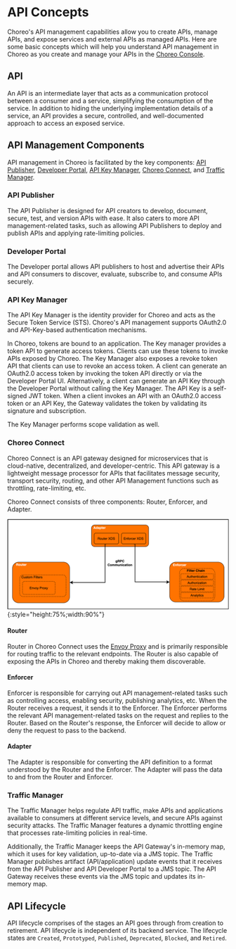 # API Concepts
Choreo's API management capabilities allow you to create APIs, manage APIs, and expose services and external APIs as managed APIs. Here are some basic concepts which will help you understand API management in Choreo as you create and manage your APIs in the [Choreo Console]({{choreo_console}}).
 
## API
An API is an intermediate layer that acts as a communication protocol between a consumer and a service, simplifying the consumption of the service. In addition to hiding the underlying implementation details of a service, an API provides a secure, controlled, and well-documented approach to access an exposed service.

## API Management Components
API management in Choreo is facilitated by the key components: [API Publisher](#api-publisher), [Developer Portal](#developer-portal), [API Key Manager](#api-key-manager), [Choreo Connect](#choreo-connect), and [Traffic Manager](#traffic-manager).  

### API Publisher 
The API Publisher is designed for API creators to develop, document, secure, test, and version APIs with ease. It also caters to more API management-related tasks, such as allowing API Publishers to deploy and publish APIs and applying rate-limiting policies.

### Developer Portal
The Developer portal allows API publishers to host and advertise their APIs and API consumers to discover, evaluate, subscribe to, and consume APIs securely.

### API Key Manager
The API Key Manager is the identity provider for Choreo and acts as the Secure Token Service (STS). Choreo's API management supports OAuth2.0 and API-Key-based authentication mechanisms.

In Choreo, tokens are bound to an application. The Key manager provides a token API to generate access tokens. Clients can use these tokens to invoke APIs exposed by Choreo. The Key Manager also exposes a revoke token API that clients can use to revoke an access token. A client can generate an OAuth2.0 access token by invoking the token API directly or via the Developer Portal UI. Alternatively, a client can generate an API Key through the Developer Portal without calling the Key Manager. The API Key is a self-signed JWT token. When a client invokes an API with an OAuth2.0 access token or an API Key, the Gateway validates the token by validating its signature and subscription.

The Key Manager performs scope validation as well.

### Choreo Connect

Choreo Connect is an API gateway designed for microservices that is cloud-native, decentralized, and developer-centric. This API gateway is a lightweight message processor for APIs that facilitates message security, transport security, routing, and other API Management functions such as throttling, rate-limiting, etc.

Choreo Connect consists of three components: Router, Enforcer, and Adapter.

![Choreo Connect](../assets/img/apis/choreo-connect.png){:style="height:75%;width:90%"}

#### Router

Router in Choreo Connect uses the [Envoy Proxy](https://www.envoyproxy.io/) and is primarily responsible for routing traffic to the relevant endpoints. The Router is also capable of exposing the APIs in Choreo and thereby making them discoverable.

#### Enforcer

Enforcer is responsible for carrying out API management-related tasks such as controlling access, enabling security, publishing analytics, etc. When the Router receives a request, it sends it to the Enforcer. The Enforcer performs the relevant API management-related tasks on the request and replies to the Router. Based on the Router's response, the Enforcer will decide to allow or deny the request to pass to the backend.

#### Adapter 

The Adapter is responsible for converting the API definition to a format understood by the Router and the Enforcer. The Adapter will pass the data to and from the Router and Enforcer. 

### Traffic Manager 

The Traffic Manager helps regulate API traffic, make APIs and applications available to consumers at different service levels, and secure APIs against security attacks. The Traffic Manager features a dynamic throttling engine that processes rate-limiting policies in real-time. 

Additionally,  the Traffic Manager keeps the API Gateway's in-memory map, which it uses for key validation, up-to-date via a JMS topic. The Traffic Manager publishes artifact (API/application) update events that it receives from the API Publisher and API Developer Portal to a JMS topic. The API Gateway receives these events via the JMS topic and updates its in-memory map.


## API Lifecycle
API lifecycle comprises of the stages an API goes through from creation to retirement. API lifecycle is independent of its backend service. The lifecycle states are `Created`, `Prototyped`, `Published`, `Deprecated`, `Blocked`, and `Retired`.

